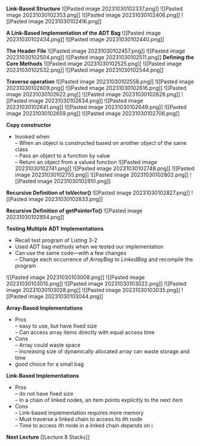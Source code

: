**Link-Based Structure**
![[Pasted image 20231030102337.png]]
![[Pasted image 20231030102353.png]]
![[Pasted image 20231030102406.png]]
![[Pasted image 20231030102416.png]]

**A Link-Based Implementation of the ADT Bag**
![[Pasted image 20231030102434.png]]
![[Pasted image 20231030102440.png]]

**The Header File**
![[Pasted image 20231030102457.png]]
![[Pasted image 20231030102504.png]]
![[Pasted image 20231030102511.png]]
**Defining the Core Methods**
![[Pasted image 20231030102525.png]]
![[Pasted image 20231030102532.png]]
![[Pasted image 20231030102544.png]]

**Traverse operation**
![[Pasted image 20231030102558.png]]
![[Pasted image 20231030102609.png]]
![[Pasted image 20231030102616.png]]
![[Pasted image 20231030102622.png]]
![[Pasted image 20231030102628.png]]
![[Pasted image 20231030102634.png]]
![[Pasted image 20231030102641.png]]
![[Pasted image 20231030102649.png]]
![[Pasted image 20231030102659.png]]
![[Pasted image 20231030102706.png]]

**Copy constructor**

*  Invoked when  
	– When an object is constructed based on another object of the same class  
	– Pass an object to a function by value  
	– Return an object from a valued function
![[Pasted image 20231030102741.png]]
![[Pasted image 20231030102748.png]]
![[Pasted image 20231030102755.png]]
![[Pasted image 20231030102802.png]]
![[Pasted image 20231030102810.png]]

**Recursive Definition of toVector()**
![[Pasted image 20231030102827.png]]
![[Pasted image 20231030102833.png]]

**Recursive Definition of getPointerTo()**
![[Pasted image 20231030102854.png]]

**Testing Multiple ADT Implementations**
* Recall test program of Listing 3-2  
* Used ADT bag methods when we tested our implementation  
* Can use the same code—with a few changes  
	– Change each occurrence of _ArrayBag_ to _LinkedBag_ and recompile the program

![[Pasted image 20231030103008.png]]
![[Pasted image 20231030103015.png]]
![[Pasted image 20231030103022.png]]
![[Pasted image 20231030103028.png]]
![[Pasted image 20231030103035.png]]
![[Pasted image 20231030103044.png]]

**Array-Based Implementations**
* Pros  
	– easy to use, but have fixed size  
	– Can access array items directly with equal access time  
* Cons  
	– Array could waste space  
	– Increasing size of dynamically allocated array can waste  storage and time  
* good choice for a small bag

**Link-Based Implementations**
* Pros  
	– do not have fixed size  
	– In a chain of linked nodes, an item points explicitly to the next item  
* Cons  
	– Link-based implementation requires more memory  
	– Must traverse a linked chain to access its ith node  
	– Time to access ith node in a linked chain depends on i

**Next Lecture**
[[Lecture 8 Stacks]]
